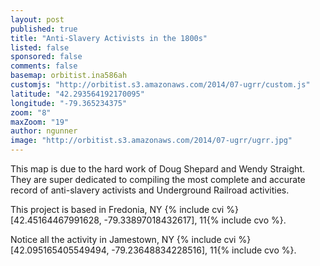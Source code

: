 ```yaml
---
layout: post
published: true
title: "Anti-Slavery Activists in the 1800s"
listed: false
sponsored: false
comments: false
basemap: orbitist.ina586ah
customjs: "http://orbitist.s3.amazonaws.com/2014/07-ugrr/custom.js"
latitude: "42.293564192170095"
longitude: "-79.365234375"
zoom: "8"
maxZoom: "19"
author: ngunner
image: "http://orbitist.s3.amazonaws.com/2014/07-ugrr/ugrr.jpg"
---
```


This map is due to the hard work of Doug Shepard and Wendy Straight. They are super dedicated to compiling the most complete and accurate record of anti-slavery activists and Underground Railroad activities.

This project is based in Fredonia, NY {% include cvi %}[42.45164467991628, -79.33897018432617], 11{% include cvo %}.

Notice all the activity in Jamestown, NY {% include cvi %}[42.095165405549494, -79.23648834228516], 11{% include cvo %}.